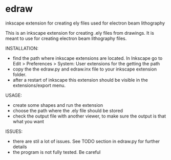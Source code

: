 # edraw
inkscape extension for creating ely files used for electron beam lithography

This is an inkscape extension for creating .ely files from drawings. It is meant to use for creating electron beam lithography files.

INSTALLATION:
* find the path where inkscape extensions are located. In Inkscape go to  Edit > Preferences > System: User extensions for the getting the path
* copy the the edraw.py and edraw.inx file to your inkscape extension folder. 
* after a restart of inkscape this extension should be visible in the extensions/export menu.

USAGE:
* create some shapes and run the extension
* choose the path where the .ely file should be stored
* check the output file with another viewer, to make sure the output is that what you want

ISSUES:
* there are stil a lot of issues. See TODO section in edraw.py for further details
* the program is not fully tested. Be careful
